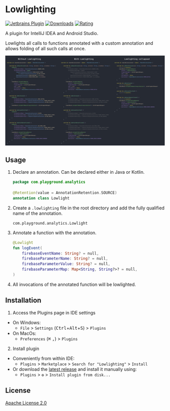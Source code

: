 # Lowlighting
[![Jetbrains Plugin](https://img.shields.io/jetbrains/plugin/v/15206-lowlighting.svg)](https://plugins.jetbrains.com/plugin/15206-lowlighting)
[![Downloads](https://img.shields.io/jetbrains/plugin/d/15206-lowlighting.svg)](https://plugins.jetbrains.com/plugin/15206-lowlighting)
[![Rating](https://img.shields.io/jetbrains/plugin/r/rating/15206-lowlighting.svg)](https://plugins.jetbrains.com/plugin/15206-lowlighting)

A plugin for IntelliJ IDEA and Android Studio.

Lowlights all calls to functions annotated with a custom annotation and allows
folding of all such calls at once.

<img src="images/lowlighting.png" />

## Usage

1) Declare an annotation. Can be declared either in Java or Kotlin.
    ```kotlin
    package com.playground.analytics
    
    @Retention(value = AnnotationRetention.SOURCE)
    annotation class Lowlight
    ```

2) Create a `.lowlighting` file in the root directory and add the fully qualified name of the annotation.
    ```text
    com.playground.analytics.Lowlight
    ```

3) Annotate a function with the annotation.
    ```kotlin
    @Lowlight
    fun logEvent(
        firebaseEventName: String? = null,
        firebaseParameterName: String? = null,
        firebaseParameterValue: String? = null,
        firebaseParameterMap: Map<String, String?>? = null,
    )
    ```

4) All invocations of the annotated function will be lowlighted.

## Installation

1) Access the Plugins page in IDE settings
  * On Windows:
    - `File` >
     `Settings` (<kbd>Ctrl</kbd>+<kbd>Alt</kbd>+<kbd>S</kbd>) >
     `Plugins`
  * On MacOs:
    - `Preferences` (<kbd>⌘</kbd> <kbd>,</kbd>) >
      `Plugins`

2) Install plugin
  - Conveniently from within IDE:
    - `Plugins` >
      `Marketplace` >
      `Search for "Lowlighting"` >
      `Install`
  - Or download the [latest release](https://plugins.jetbrains.com/plugin/15206-lowlighting) and install it manually using:
    - `Plugins` >
      `⚙️` >
      `Install plugin from disk...`


## License
[Apache License 2.0](https://choosealicense.com/licenses/apache-2.0/)
